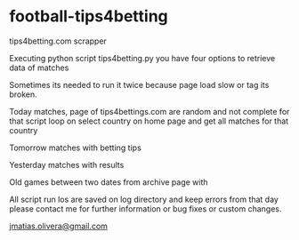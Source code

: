 # football-tips4betting
tips4betting.com scrapper

Executing python script tips4betting.py you have four options
to retrieve data of matches

Sometimes its needed to run it twice because page load slow or tag its broken.

Today matches, page of tips4bettings.com are random and not complete
for that script loop on select country on home page and get all matches for that country

Tomorrow matches with betting tips

Yesterday matches with results

Old games between two dates from archive page with

All script run los are saved on log directory and keep errors from that day
please contact me for further information or bug fixes or custom changes.

jmatias.olivera@gmail.com
